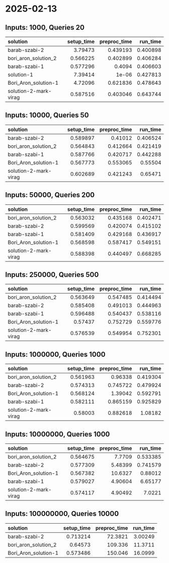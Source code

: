 # 2025-02-13

## Inputs: 1000, Queries 20

| solution              |   setup_time |   preproc_time |   run_time |
|:----------------------|-------------:|---------------:|-----------:|
| barab-szabi-2         |     3.79473  |       0.439193 |   0.400898 |
| bori_aron_solution_2  |     0.566225 |       0.402899 |   0.406284 |
| barab-szabi-1         |     0.577296 |       0.4094   |   0.406603 |
| solution-1            |     7.39414  |       1e-06    |   0.427813 |
| Bori_Aron_solution-1  |     4.72096  |       0.621836 |   0.478643 |
| solution-2-mark-virag |     0.587516 |       0.403046 |   0.643744 |

## Inputs: 10000, Queries 50

| solution              |   setup_time |   preproc_time |   run_time |
|:----------------------|-------------:|---------------:|-----------:|
| barab-szabi-2         |     0.589897 |       0.41012  |   0.406524 |
| bori_aron_solution_2  |     0.564843 |       0.412664 |   0.421419 |
| barab-szabi-1         |     0.587766 |       0.420717 |   0.442288 |
| Bori_Aron_solution-1  |     0.567773 |       0.553065 |   0.55504  |
| solution-2-mark-virag |     0.602689 |       0.421243 |   0.65471  |

## Inputs: 50000, Queries 200

| solution              |   setup_time |   preproc_time |   run_time |
|:----------------------|-------------:|---------------:|-----------:|
| bori_aron_solution_2  |     0.563032 |       0.435168 |   0.402471 |
| barab-szabi-2         |     0.599569 |       0.420074 |   0.415102 |
| barab-szabi-1         |     0.581409 |       0.429168 |   0.436917 |
| Bori_Aron_solution-1  |     0.568598 |       0.587417 |   0.549151 |
| solution-2-mark-virag |     0.588398 |       0.440497 |   0.668285 |

## Inputs: 250000, Queries 500

| solution              |   setup_time |   preproc_time |   run_time |
|:----------------------|-------------:|---------------:|-----------:|
| bori_aron_solution_2  |     0.563649 |       0.547485 |   0.414494 |
| barab-szabi-2         |     0.585408 |       0.491013 |   0.444963 |
| barab-szabi-1         |     0.596488 |       0.540437 |   0.538116 |
| Bori_Aron_solution-1  |     0.57437  |       0.752729 |   0.559776 |
| solution-2-mark-virag |     0.576539 |       0.549954 |   0.752301 |

## Inputs: 1000000, Queries 1000

| solution              |   setup_time |   preproc_time |   run_time |
|:----------------------|-------------:|---------------:|-----------:|
| bori_aron_solution_2  |     0.561963 |       0.96338  |   0.419304 |
| barab-szabi-2         |     0.574313 |       0.745722 |   0.479924 |
| Bori_Aron_solution-1  |     0.568124 |       1.39042  |   0.592791 |
| barab-szabi-1         |     0.582111 |       0.865159 |   0.925829 |
| solution-2-mark-virag |     0.58003  |       0.882618 |   1.08182  |

## Inputs: 10000000, Queries 1000

| solution              |   setup_time |   preproc_time |   run_time |
|:----------------------|-------------:|---------------:|-----------:|
| bori_aron_solution_2  |     0.564675 |        7.7709  |   0.533385 |
| barab-szabi-2         |     0.577309 |        5.48399 |   0.741579 |
| Bori_Aron_solution-1  |     0.567382 |       10.6327  |   0.88012  |
| barab-szabi-1         |     0.579027 |        4.90604 |   6.65177  |
| solution-2-mark-virag |     0.574117 |        4.90492 |   7.0221   |

## Inputs: 100000000, Queries 10000

| solution             |   setup_time |   preproc_time |   run_time |
|:---------------------|-------------:|---------------:|-----------:|
| barab-szabi-2        |     0.713214 |        72.3821 |    3.00249 |
| bori_aron_solution_2 |     0.64573  |       109.336  |   11.3711  |
| Bori_Aron_solution-1 |     0.573486 |       150.046  |   16.0999  |